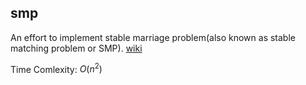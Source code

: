 ## smp
An effort to implement stable marriage problem(also known as stable matching problem or SMP). 
[wiki](https://en.wikipedia.org/wiki/Stable_marriage_problem)

Time Comlexity: $O(n^2)$